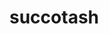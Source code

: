 # succotash
<!DOCTYPE html>
<html lang="en">

<head>
    <meta charset="UTF-8">
    <meta name="viewport" content="width=device-width, initial-scale=1.0">
    <title>Document</title>
</head>

<body>
    <script>
        const instrumentos = [];

        //console.log(instrumentos);

        instrumentos.push('guitarra');
        instrumentos.push('baterria');
        instrumentos.push('Ocarina');

        console.log(instrumentos);
        instrumentos.forEach(instrumentos, i =>{
            console.log(i, instrumentos);
        });

    
        const instrumentosComB = instrumentos.filter((instrumento, i) =>{
            return instrumento [0]== 'B';
        })
        instrumentos.reverse();
        
        instrumentos.forEach(instrumento,i => {
            console.log(i,instrumento);
        })
    const indecedebateria = instrumentos.indexOf('Banjo')
        cosole.log(indecedebateria);

const instrumentosComTraco = instrumentos.join(' _');

console.log(instrumentosComTraco);
   </script>
</body>

</html>
